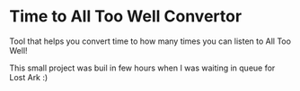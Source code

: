 # Time to All Too Well Convertor
Tool that helps you convert time to how many times you can listen to All Too Well!

This small project was buil in few hours when I was waiting in queue for Lost Ark :)
